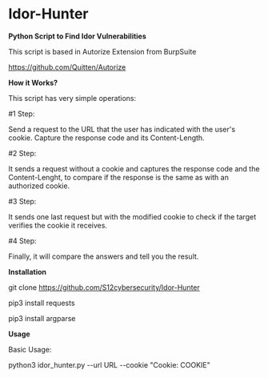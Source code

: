 # Idor-Hunter
**Python Script to Find Idor Vulnerabilities**

This script is based in Autorize Extension from BurpSuite

https://github.com/Quitten/Autorize


**How it Works?**

This script has very simple operations:

#1 Step:

Send a request to the URL that the user has indicated with the user's cookie.
Capture the response code and its Content-Length.

#2 Step:

It sends a request without a cookie and captures the response code and the Content-Lenght, to compare if the response is the same as with an authorized cookie.

#3 Step:

It sends one last request but with the modified cookie to check if the target verifies the cookie it receives.

#4 Step:

Finally, it will compare the answers and tell you the result.


**Installation**

git clone https://github.com/S12cybersecurity/Idor-Hunter

pip3 install requests

pip3 install argparse


**Usage**

Basic Usage:

python3 idor_hunter.py --url URL --cookie "Cookie: COOKIE"



